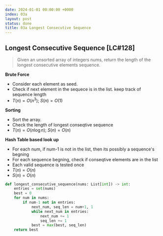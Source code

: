```yaml
---
date: 2024-01-01 00:00:00 +0000
index: 03a
layout: post
status: done
title: 03a Longest Consecutive Sequence
---
```


## Longest Consecutive Sequence [LC#128]
> Given an unsorted array of integers nums, return the length of the longest consecutive elements sequence.

**Brute Force**
- Consider each element as seed. 
- Check if next element in the sequece is in the list. keep track of sequence length
- $T(n) = O(n^3)$; $S(n) = O(1)$

**Sorting**
- Sort the array.
- Check the length of longest conseqtive sequence
- $T(n) = O(n \log n)$; $S(n) = O(n)$

**Hash Table based look up**
- For each num, if num-1 is not in the list, then its possibly a sequence's begning
- For each sequence begning, check if conseqtive elements are in the list
- Each valid sequence is tested once
- $T(n) = O(n)$
- $S(n) = O(n)$
```python
def longest_consecutive_sequence(nums: List[int]) -> int:
    entries = set(nums)
    best = 0
    for num in nums:
        if num-1 not in entries:
            next_num, seq_len = num+1, 1
            while next_num in entries: 
                next_num += 1
                seq_len += 1
            best = max(best, seq_len)
    return best
```
